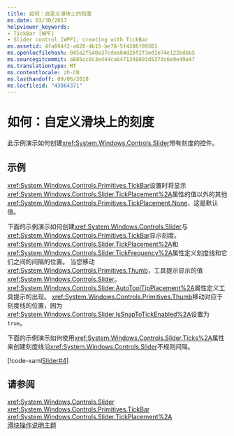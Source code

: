```yaml
---
title: 如何：自定义滑块上的刻度
ms.date: 03/30/2017
helpviewer_keywords:
- TickBar [WPF]
- Slider control [WPF], creating with TickBar
ms.assetid: 4fa694f2-a620-4b15-be78-5f4286f89361
ms.openlocfilehash: 045a2f540a37cdea84d2bf2f3ed1e74e122bdbb5
ms.sourcegitcommit: a885cc8c3e444ca6471348893d5373c6e9e49a47
ms.translationtype: MT
ms.contentlocale: zh-CN
ms.lasthandoff: 09/06/2018
ms.locfileid: "43864371"
---
```

# <a name="how-to-customize-the-ticks-on-a-slider"></a>如何：自定义滑块上的刻度
此示例演示如何创建<xref:System.Windows.Controls.Slider>带有刻度的控件。  
  
## <a name="example"></a>示例  
 <xref:System.Windows.Controls.Primitives.TickBar>设置时将显示<xref:System.Windows.Controls.Slider.TickPlacement%2A>属性的值以外的其他<xref:System.Windows.Controls.Primitives.TickPlacement.None>，这是默认值。  
  
 下面的示例演示如何创建<xref:System.Windows.Controls.Slider>与<xref:System.Windows.Controls.Primitives.TickBar>显示刻度。 <xref:System.Windows.Controls.Slider.TickPlacement%2A>和<xref:System.Windows.Controls.Slider.TickFrequency%2A>属性定义刻度线和它们之间的间隔的位置。 当您移动<xref:System.Windows.Controls.Primitives.Thumb>，工具提示显示的值<xref:System.Windows.Controls.Slider>。 <xref:System.Windows.Controls.Slider.AutoToolTipPlacement%2A>属性定义工具提示的出现。 <xref:System.Windows.Controls.Primitives.Thumb>移动对应于刻度线的位置，因为<xref:System.Windows.Controls.Slider.IsSnapToTickEnabled%2A>设置为`true`。  
  
 下面的示例演示如何使用<xref:System.Windows.Controls.Slider.Ticks%2A>属性来创建刻度线沿<xref:System.Windows.Controls.Slider>不规则间隔。  
  
 [!code-xaml[Slider#4](../../../../samples/snippets/xaml/VS_Snippets_Wpf/Slider/xaml/window1.xaml#4)]  
  
## <a name="see-also"></a>请参阅  
 <xref:System.Windows.Controls.Slider>  
 <xref:System.Windows.Controls.Primitives.TickBar>  
 <xref:System.Windows.Controls.Slider.TickPlacement%2A>  
 [滑块操作说明主题](https://msdn.microsoft.com/library/534be86c-afb2-425d-8186-631278a9925e)
